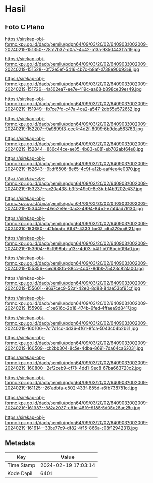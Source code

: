 # Hasil

## Foto C Plano

https://sirekap-obj-formc.kpu.go.id/dacb/pemilu/pdpr/64/09/03/20/02/6409032002009-20240219-151350--28b17b37-d0a7-4c42-a13a-935044312d19.jpg

https://sirekap-obj-formc.kpu.go.id/dacb/pemilu/pdpr/64/09/03/20/02/6409032002009-20240219-151528--0f72e5ef-5416-4b7c-b8af-d738e90b93a9.jpg

https://sirekap-obj-formc.kpu.go.id/dacb/pemilu/pdpr/64/09/03/20/02/6409032002009-20240219-151726--4a502ea7-ee7e-419c-aa68-b898ce39ea49.jpg

https://sirekap-obj-formc.kpu.go.id/dacb/pemilu/pdpr/64/09/03/20/02/6409032002009-20240219-151949--fb7ce7fd-c47a-4ca2-a547-2db55e572662.jpg

https://sirekap-obj-formc.kpu.go.id/dacb/pemilu/pdpr/64/09/03/20/02/6409032002009-20240219-152207--9a9899f3-cee4-4d2f-8099-6b9dea563763.jpg

https://sirekap-obj-formc.kpu.go.id/dacb/pemilu/pdpr/64/09/03/20/02/6409032002009-20240219-152844--866c44ce-ae05-4b83-a081-eb782abf64e8.jpg

https://sirekap-obj-formc.kpu.go.id/dacb/pemilu/pdpr/64/09/03/20/02/6409032002009-20240219-152643--9bdf6506-8e65-4c9f-a12b-aaf4ee4e0370.jpg

https://sirekap-obj-formc.kpu.go.id/dacb/pemilu/pdpr/64/09/03/20/02/6409032002009-20240219-153237--ac20a438-b3f5-49c0-8e3b-bf4b9202e437.jpg

https://sirekap-obj-formc.kpu.go.id/dacb/pemilu/pdpr/64/09/03/20/02/6409032002009-20240219-153449--49e52e9e-0a43-4994-847d-e7af4ad79130.jpg

https://sirekap-obj-formc.kpu.go.id/dacb/pemilu/pdpr/64/09/03/20/02/6409032002009-20240219-153650--d21ddafe-6647-4339-bc03-c5e370ec6f21.jpg

https://sirekap-obj-formc.kpu.go.id/dacb/pemilu/pdpr/64/09/03/20/02/6409032002009-20240219-153904--6bf998bb-a135-4d03-b4ff-b016bcb09fa0.jpg

https://sirekap-obj-formc.kpu.go.id/dacb/pemilu/pdpr/64/09/03/20/02/6409032002009-20240219-155356--5ed938fb-88cc-4c47-8db8-75423c824a00.jpg

https://sirekap-obj-formc.kpu.go.id/dacb/pemilu/pdpr/64/09/03/20/02/6409032002009-20240219-155601--9667cec9-52af-42e0-8d88-84ae53bf95cf.jpg

https://sirekap-obj-formc.kpu.go.id/dacb/pemilu/pdpr/64/09/03/20/02/6409032002009-20240219-155909--c1be616c-2b18-474b-9fed-4ffaea9d8417.jpg

https://sirekap-obj-formc.kpu.go.id/dacb/pemilu/pdpr/64/09/03/20/02/6409032002009-20240219-160106--7cf7d1cc-4d36-4f61-8fca-5043c04b2b61.jpg

https://sirekap-obj-formc.kpu.go.id/dacb/pemilu/pdpr/64/09/03/20/02/6409032002009-20240219-160509--cb2bb304-8c5e-4dba-8691-7da64ca62031.jpg

https://sirekap-obj-formc.kpu.go.id/dacb/pemilu/pdpr/64/09/03/20/02/6409032002009-20240219-160800--2ef2ceb9-cf78-4dd1-9ec8-67ba663720c2.jpg

https://sirekap-obj-formc.kpu.go.id/dacb/pemilu/pdpr/64/09/03/20/02/6409032002009-20240219-161125--261adbfa-e502-433f-855d-a6fb738751cd.jpg

https://sirekap-obj-formc.kpu.go.id/dacb/pemilu/pdpr/64/09/03/20/02/6409032002009-20240219-161337--382a2027-c61c-45f9-9185-5d05c25ae25c.jpg

https://sirekap-obj-formc.kpu.go.id/dacb/pemilu/pdpr/64/09/03/20/02/6409032002009-20240219-161614--33be77c9-df82-4f15-866a-c08f12942313.jpg


## Metadata

| Key        | Value               |
| ---------- | ------------------- |
| Time Stamp | 2024-02-19 17:03:14 |
| Kode Dapil | 6401                |



